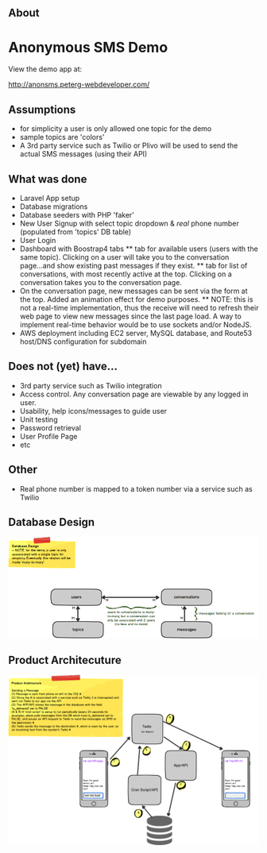 ## About 
# Anonymous SMS Demo

View the demo app at:

http://anonsms.peterg-webdeveloper.com/

## Assumptions
* for simplicity a user is only allowed one topic for the demo
* sample topics are 'colors'
* A 3rd party service such as Twilio or Plivo will be used to send the actual SMS messages (using their API)

## What was done
* Laravel App setup
* Database migrations
* Database seeders with PHP 'faker'
* New User Signup with select topic dropdown & *real* phone number (populated from 'topics' DB table)
* User Login
* Dashboard with Boostrap4 tabs
** tab for available users (users with the same topic). Clicking on a user will take you to the conversation page...and show existing past messages if they exist.
** tab for list of conversations, with most recently active at the top. Clicking on a conversation takes you to the conversation page.
* On the conversation page, new messages can be sent via the form at the top. Added an animation effect for demo purposes.
** NOTE: this is not a real-time implementation, thus the receive will need to refresh their web page to view new messages since the last page load. A way to implement real-time behavior would be to use sockets and/or NodeJS.
* AWS deployment including EC2 server, MySQL database, and Route53 host/DNS configuration for subdomain

## Does not (yet) have...
* 3rd party service such as Twilio integration
* Access control. Any conversation page are viewable by any logged in user.
* Usability, help icons/messages to guide user
* Unit testing
* Password retrieval
* User Profile Page
* etc

## Other
* Real phone number is mapped to a token number via a service such as Twilio

## Database Design
![Database Design](https://github.com/peltronic/demos/blob/master/php/anonsms/docs/Database%20Design.png)

## Product Architecuture
![Product Architecuture](https://github.com/peltronic/demos/blob/master/php/anonsms/docs/Product%20Architecture.png)
